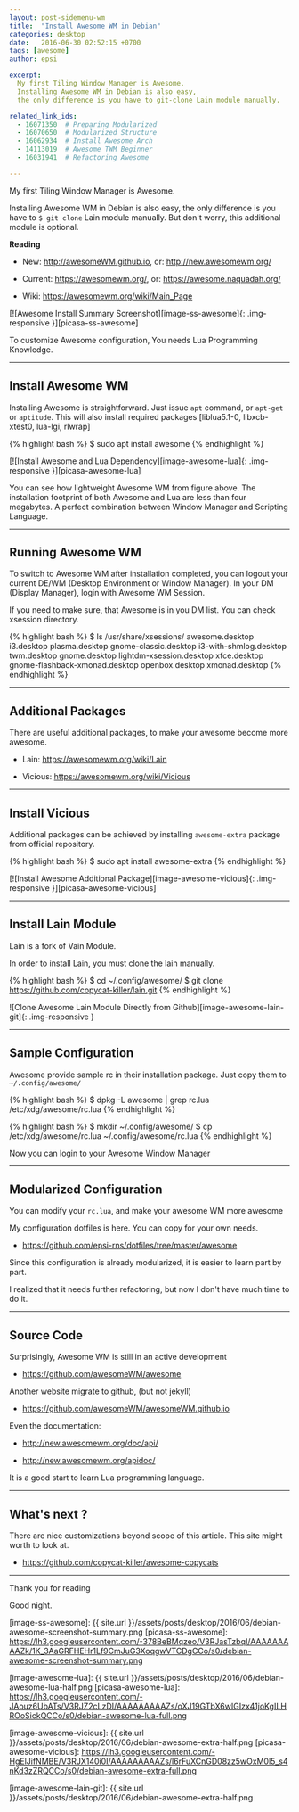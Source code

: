 ```yaml
---
layout: post-sidemenu-wm
title:  "Install Awesome WM in Debian"
categories: desktop
date:   2016-06-30 02:52:15 +0700
tags: [awesome]
author: epsi

excerpt:
  My first Tiling Window Manager is Awesome.
  Installing Awesome WM in Debian is also easy,
  the only difference is you have to git-clone Lain module manually.

related_link_ids: 
  - 16071350  # Preparing Modularized
  - 16070650  # Modularized Structure
  - 16062934  # Install Awesome Arch
  - 14113019  # Awesome TWM Beginner
  - 16031941  # Refactoring Awesome

---
```


My first Tiling Window Manager is Awesome.

Installing Awesome WM in Debian is also easy,
the only difference is you have to <code class="code-command">$ git clone</code> Lain module manually.
But don't worry, this additional module is optional.

**Reading**

* New: <http://awesomeWM.github.io>, or: <http://new.awesomewm.org/>

* Current: <https://awesomewm.org/>, or: <https://awesome.naquadah.org/>

* Wiki: <https://awesomewm.org/wiki/Main_Page>

[![Awesome Install Summary Screenshot][image-ss-awesome]{: .img-responsive }][picasa-ss-awesome]

To customize Awesome configuration,
You needs Lua Programming Knowledge.

-- -- --

## Install Awesome WM

Installing Awesome is straightforward.
Just issue <code class="code-command">apt</code> command, 
or <code class="code-command">apt-get</code> 
or <code class="code-command">aptitude</code>.
This will also install required packages
[liblua5.1-0, libxcb-xtest0, lua-lgi, rlwrap]

{% highlight bash %}
$ sudo apt install awesome
{% endhighlight %}
 
[![Install Awesome and Lua Dependency][image-awesome-lua]{: .img-responsive }][picasa-awesome-lua]

You can see how lightweight Awesome WM from figure above.
The installation footprint of both Awesome and Lua are less than four megabytes.
A perfect combination between Window Manager and Scripting Language.

-- -- --

## Running Awesome WM

To switch to Awesome WM after installation completed,
you can logout your current DE/WM (Desktop Environment or Window Manager).
In your DM (Display Manager), login with Awesome WM Session.

If you need to make sure, that Awesome is in you DM list.
You can check xsession directory.

{% highlight bash %}
$ ls /usr/share/xsessions/
awesome.desktop                 i3.desktop                plasma.desktop
gnome-classic.desktop           i3-with-shmlog.desktop    twm.desktop
gnome.desktop                   lightdm-xsession.desktop  xfce.desktop
gnome-flashback-xmonad.desktop  openbox.desktop           xmonad.desktop
{% endhighlight %}

-- -- --

## Additional Packages

There are useful additional packages, 
to make your awesome become more awesome. 

* Lain: <https://awesomewm.org/wiki/Lain>

* Vicious: <https://awesomewm.org/wiki/Vicious>

-- -- --

## Install Vicious

Additional packages can be achieved by 
installing <code>awesome-extra</code> package from official repository.

{% highlight bash %}
$ sudo apt install awesome-extra
{% endhighlight %}

[![Install Awesome Additional Package][image-awesome-vicious]{: .img-responsive }][picasa-awesome-vicious]

-- -- --

## Install Lain Module

Lain is a fork of Vain Module.

In order to install Lain, you must clone the lain manually.

{% highlight bash %}
$ cd ~/.config/awesome/
$ git clone https://github.com/copycat-killer/lain.git
{% endhighlight %}


![Clone Awesome Lain Module Directly from Github][image-awesome-lain-git]{: .img-responsive }

-- -- --

## Sample Configuration

Awesome provide sample rc in their installation package.
Just copy them to <code class="code-file">~/.config/awesome/</code>

{% highlight bash %}
$ dpkg -L awesome | grep rc.lua
/etc/xdg/awesome/rc.lua
{% endhighlight %}

{% highlight bash %}
$ mkdir ~/.config/awesome/
$ cp /etc/xdg/awesome/rc.lua ~/.config/awesome/rc.lua
{% endhighlight %}
 
Now you can login to your Awesome Window Manager

-- -- --

## Modularized Configuration

You can modify your <code class="code-file">rc.lua</code>,
and make your awesome WM more awesome

My configuration dotfiles is here.
You can copy for your own needs.

* <https://github.com/epsi-rns/dotfiles/tree/master/awesome>

Since this configuration is already modularized,
it is easier to learn part by part.

I realized that it needs further refactoring,
but now I don't have much time to do it.

-- -- --

## Source Code

Surprisingly, Awesome WM is still in an active development

* <https://github.com/awesomeWM/awesome>

Another website migrate to github, (but not jekyll)

* <https://github.com/awesomeWM/awesomeWM.github.io>

Even the documentation:

* <http://new.awesomewm.org/doc/api/>

* <http://new.awesomewm.org/apidoc/>

It is a good start to learn Lua programming language.

-- -- --

## What's next ?

There are nice customizations beyond scope of this article.
This site might worth to look at.

* <https://github.com/copycat-killer/awesome-copycats>

-- -- --

Thank you for reading

Good night.


[//]: <> ( -- -- -- links below -- -- -- )

[image-ss-awesome]: {{ site.url }}/assets/posts/desktop/2016/06/debian-awesome-screenshot-summary.png
[picasa-ss-awesome]: https://lh3.googleusercontent.com/-378BeBMqzeo/V3RJasTzbqI/AAAAAAAAAZk/1K_3AaGRFHEHr1Lf9CmJuG3XoqgwVTCDgCCo/s0/debian-awesome-screenshot-summary.png

[image-awesome-lua]: {{ site.url }}/assets/posts/desktop/2016/06/debian-awesome-lua-half.png
[picasa-awesome-lua]: https://lh3.googleusercontent.com/-JAouz6UbATs/V3RJZ2cLzDI/AAAAAAAAAZs/oXJ19GTbX6wIGIzx41joKgILHROoSickQCCo/s0/debian-awesome-lua-full.png

[image-awesome-vicious]: {{ site.url }}/assets/posts/desktop/2016/06/debian-awesome-extra-half.png
[picasa-awesome-vicious]: https://lh3.googleusercontent.com/-HgElJifNMBE/V3RJX140i0I/AAAAAAAAAZs/l6rFuXCnGD08zz5wOxM0l5_s4nKd3zZRQCCo/s0/debian-awesome-extra-full.png

[image-awesome-lain-git]: {{ site.url }}/assets/posts/desktop/2016/06/debian-awesome-extra-half.png
